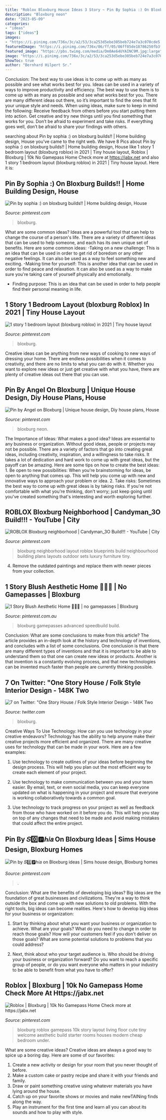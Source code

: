 ```yaml
---
title: "Roblox Bloxburg House Ideas 3 Story ~ Pin By Sophia :) On Bloxburg Builds!!"
description: "Bloxburg neon"
date: "2023-05-09"
categories:
- "ideas"
tags: ["ideas"]
images:
- "https://i.pinimg.com/736x/3c/a2/53/3ca253d5ebe305beb724e7a3c070cde5.jpg"
featuredImage: "https://i.pinimg.com/736x/86/ff/05/86ff05de18786250fb3f2c3643bdfeeb.jpg"
featured_image: "https://pbs.twimg.com/media/Dm0Ae64UYAINC9M.jpg:large"
image: "https://i.pinimg.com/736x/3c/a2/53/3ca253d5ebe305beb724e7a3c070cde5.jpg"
ShowToc: true
author: "Bernhard Hilpert Sr."
---
```



Conclusion: The best way to use ideas is to come up with as many as possible and see what works best for you.
Ideas can be used in a variety of ways to improve productivity and efficiency. The best way to use them is to come up with as many as possible and see what works best for you. There are many different ideas out there, so it’s important to find the ones that fit your unique style and needs. When using ideas, make sure to keep in mind the following: Receive feedback from others before you start putting them into action. Get creative and try new things until you find something that works for you. Don’t be afraid to experiment and take risks. If everything goes well, don’t be afraid to share your findings with others.

	

		
searching about Pin by sophia :) on bloxburg builds!! | Home building design, House you've came to the right web. We have 8 Pics about Pin by sophia :) on bloxburg builds!! | Home building design, House like 1 story 1 bedroom layout (bloxburg roblox) in 2021 | Tiny house layout, Roblox | Bloxburg | 10k No Gamepass Home Check more at https://jabx.net and also 1 story 1 bedroom layout (bloxburg roblox) in 2021 | Tiny house layout. Here it is:
		
    
## Pin By Sophia :) On Bloxburg Builds!! | Home Building Design, House

<img loading=lazy src="https://i.pinimg.com/736x/c7/be/a9/c7bea911b7cb666932200670784b393c.jpg" onerror="this.onerror=null;this.src='https://tse1.mm.bing.net/th?id=OIP.MpaJel6GPtHmXoemUtQKEQHaEG&amp;pid=15.1';" alt="Pin by sophia :) on bloxburg builds!! | Home building design, House">

_Source: pinterest.com_

>bloxburg. 

	

What are some common ideas?
Ideas are a powerful tool that can help to change the course of a person's life. There are a variety of different ideas that can be used to help someone, and each has its own unique set of benefits. Here are some common ideas: 
-Taking on a new challenge: This is an idea that can be used in order to get rid of boredom or any other negative feelings. It can also be used as a way to feel something new and exciting. 
-Making time for yourself: This is another idea that can be used in order to find peace and relaxation. It can also be used as a way to make sure you're taking care of yourself physically and emotionally. 
- Finding purpose: This is an idea that can be used in order to help people find their personal meaning in life.

    
## 1 Story 1 Bedroom Layout (bloxburg Roblox) In 2021 | Tiny House Layout

<img loading=lazy src="https://i.pinimg.com/736x/11/fc/95/11fc954a4e34ec9636b75b8dd90a4e4a.jpg" onerror="this.onerror=null;this.src='https://tse4.mm.bing.net/th?id=OIP.qPsTv4bN2NlHKzZWuE-PbQHaFm&amp;pid=15.1';" alt="1 story 1 bedroom layout (bloxburg roblox) in 2021 | Tiny house layout">

_Source: pinterest.com_

>bloxburg. 

	

Creative ideas can be anything from new ways of cooking to new ways of dressing your home. There are endless possibilities when it comes to creativity, and there are no limits to what you can do with it. Whether you want to explore new ideas or just get creative with what you have, there are plenty of creative ideas out there that you can use.

    
## Pin By Angel On Bloxburg | Unique House Design, Diy House Plans, House

<img loading=lazy src="https://i.pinimg.com/736x/e5/90/53/e59053d3a111fc4357d5fd364e6e404f.jpg" onerror="this.onerror=null;this.src='https://tse4.mm.bing.net/th?id=OIP.C9CkYqf9ega86HvYLG3BvgHaHX&amp;pid=15.1';" alt="Pin by Angel on Bloxburg | Unique house design, Diy house plans, House">

_Source: pinterest.com_

>bloxburg neon. 

	

The Importance of Ideas: What makes a good idea?
Ideas are essential to any business or organization. Without good ideas, people or projects may not be possible. There are a variety of factors that go into creating great ideas, including creativity, inspiration, and a willingness to take risks. It takes a lot of dedication and hard work to come up with great ideas, but the payoff can be amazing. Here are some tips on how to create the best ideas: 1. Be open to new possibilities: When you're brainstorming for ideas, be open to anything that comes up. This will help you come up with new and innovative ways to approach your problem or idea. 2. Take risks: Sometimes the best way to come up with great ideas is by taking risks. If you're not comfortable with what you're thinking, don't worry; just keep going until you've created something that's interesting and worth exploring further. 
    
## ROBLOX Bloxburg Neighborhood | Candyman_3O Build!!! - YouTube | City

<img loading=lazy src="https://i.pinimg.com/736x/3c/a2/53/3ca253d5ebe305beb724e7a3c070cde5.jpg" onerror="this.onerror=null;this.src='https://tse1.mm.bing.net/th?id=OIP.HnASBpCnet_MriRRzrEJZAHaFj&amp;pid=15.1';" alt="ROBLOX Bloxburg neighborhood | Candyman_3O Build!!! - YouTube | City">

_Source: pinterest.com_

>bloxburg neighborhood layout roblox blueprints build neighbourhood building plans layouts outdoor sets luxury furniture tiny. 

	

4. Remove the outdated paintings and replace them with newer pieces from your collection. 

    
## 1 Story Blush Aesthetic Home 🧚🏻‍♀️ | No Gamepasses | Bloxburg

<img loading=lazy src="https://i.pinimg.com/736x/b3/0a/0a/b30a0a262ccaad95d5a70dcdb1caefea.jpg" onerror="this.onerror=null;this.src='https://tse4.mm.bing.net/th?id=OIP.edD7AySn2LfAoLSWlSWvFQHaEK&amp;pid=15.1';" alt="1 Story Blush Aesthetic Home 🧚🏻‍♀️ | no gamepasses | Bloxburg">

_Source: pinterest.com.au_

>bloxburg gamepasses advanced speedbuild build. 

	

Conclusion: What are some conclusions to make from this article?
The article provides an in-depth look at the history and technology of inventions, and concludes with a list of some conclusions. One conclusion is that there are many different types of inventions and that it is important to be able to understand them so that one can create new ideas or products. Another is that invention is a constantly evolving process, and that new technologies can be invented much faster than people are currently thinking possible.

    
## 7 On Twitter: &quot;One Story House / Folk Style Interior Design - 148K Two

<img loading=lazy src="https://pbs.twimg.com/media/Dm0Ae64UYAINC9M.jpg:large" onerror="this.onerror=null;this.src='https://tse3.mm.bing.net/th?id=OIP.JtOl45Y8yQKYKwAwsDS4qwHaEK&amp;pid=15.1';" alt="7 on Twitter: &quot;One Story House / Folk Style Interior Design - 148K Two">

_Source: twitter.com_

>bloxburg. 

	

Creative Ways To Use Technology: How can you use technology in your creative endeavors?
Technology has the ability to help anyone make their creative projects more efficient and organized. There are many creative uses for technology that can be made in your work. Here are a few examples:
1. Use technology to create outlines of your ideas before beginning the design process. This will help you plan out the most efficient way to create each element of your project.

2. Use technology to make communication between you and your team easier. By email, text, or even social media, you can keep everyone updated on what is happening in your project and ensure that everyone is working collaboratively towards a common goal.

3. Use technology to track progress on your project as well as feedback from those who have worked on it before you do. This will help you stay on top of any changes that need to be made and avoid making mistakes that could affect the entire project.

    
## Pin By 𝑆0️⃣🅿️ℎ𝑖𝑎 On Bloxburg Ideas | Sims House Design, Bloxburg Homes

<img loading=lazy src="https://i.pinimg.com/736x/be/0a/89/be0a897b16bfa9d0787fc450c7e70414.jpg" onerror="this.onerror=null;this.src='https://tse2.mm.bing.net/th?id=OIP.Kbdjd7Ir9xIZrUUuKtyDmQHaHR&amp;pid=15.1';" alt="Pin by 𝑆0️⃣🅿️ℎ𝑖𝑎 on Bloxburg ideas | Sims house design, Bloxburg homes">

_Source: pinterest.com_

>. 

	

Conclusion: What are the benefits of developing big ideas?
Big ideas are the foundation of great businesses and civilizations. They're a way to think outside the box and come up with new solutions to old problems. With the right tools, big ideas can become realities. Here's how to develop big ideas for your business or organization:
1. Start by thinking about what you want your business or organization to achieve. What are your goals? What do you need to change in order to reach those goals? How will your customers feel if you don't deliver on those goals? What are some potential solutions to problems that you could address?

2. Next, think about who your target audience is. Who should be driving your business or organization forward? Do you want to reach a specific group of people, or do you want everyone who matters in your industry to be able to benefit from what you have to offer?

    
## Roblox | Bloxburg | 10k No Gamepass Home Check More At Https://jabx.net

<img loading=lazy src="https://i.pinimg.com/736x/86/ff/05/86ff05de18786250fb3f2c3643bdfeeb.jpg" onerror="this.onerror=null;this.src='https://tse1.mm.bing.net/th?id=OIP.29i8m_EZ_-4jNHdiV5m5agHaEK&amp;pid=15.1';" alt="Roblox | Bloxburg | 10k No Gamepass Home Check more at https://jabx.net">

_Source: pinterest.com_

>bloxburg roblox gamepass 10k story layout living floor cute tiny welcome aesthetic build starter rooms houses modern cheap bedroom under. 

	

What are some creative ideas?
Creative ideas are always a good way to spice up a boring day. Here are some of our favorites: 
1. Create a new activity or design for your room that you never thought of before. 
2. Make a custom cake or pastry recipe and share it with your friends and family. 
3. Draw or paint something creative using whatever materials you have lying around the house. 
4. Catch up on your favorite shows or movies and make newTAINing finds along the way. 
5. Play an instrument for the first time and learn all you can about its sounds and how to play with style.

